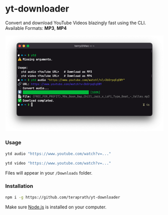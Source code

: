 # yt-downloader
Convert and download YouTube Videos blazingly fast using the CLI.
<br>
Available Formats: **MP3**, **MP4**

<p align="center">
  <img src="/assets/preview.png" alt="preview" />
</p>

### Usage

```zsh
ytd audio "https://www.youtube.com/watch?v=..."
```

```zsh
ytd video "https://www.youtube.com/watch?v=..."
```
Files will appear in your `/Downloads` folder.

### Installation

```zsh
npm i -g https://github.com/teraprath/yt-downloader
```

Make sure <a href="https://nodejs.org" target="_blank">Node.js</a> is installed on your computer.
